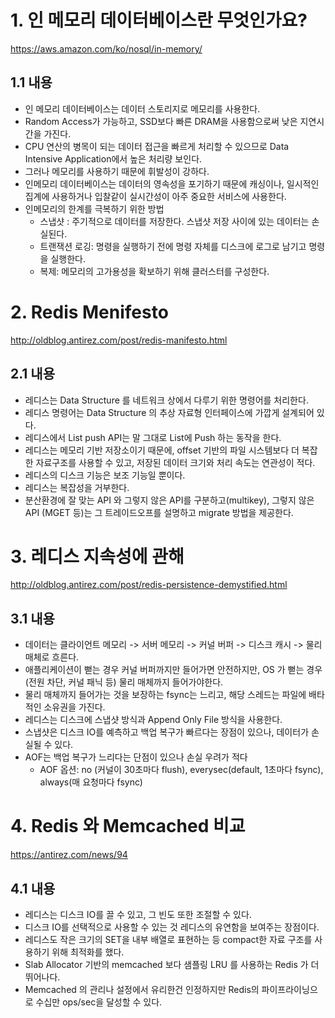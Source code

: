# 1. 인 메모리 데이터베이스란 무엇인가요?
https://aws.amazon.com/ko/nosql/in-memory/

## 1.1 내용
- 인 메모리 데이터베이스는 데이터 스토리지로 메모리를 사용한다.
- Random Access가 가능하고, SSD보다 빠른 DRAM을 사용함으로써 낮은 지연시간을 가진다.
- CPU 연산의 병목이 되는 데이터 접근을 빠르게 처리할 수 있으므로 Data Intensive Application에서 높은 처리량 보인다.
- 그러나 메모리를 사용하기 때문에 휘발성이 강하다.
- 인메모리 데이터베이스는 데이터의 영속성을 포기하기 때문에 캐싱이나, 일시적인 집계에 사용하거나 입찰같이 실시간성이 아주 중요한 서비스에 사용한다.
- 인메모리의 한계를 극복하기 위한 방법
  - 스냅샷 : 주기적으로 데이터를 저장한다. 스냅샷 저장 사이에 있는 데이터는 손실된다.
  - 트랜잭션 로깅: 명령을 실행하기 전에 명령 자체를 디스크에 로그로 남기고 명령을 실행한다.
  - 복제: 메모리의 고가용성을 확보하기 위해 클러스터를 구성한다.


# 2. Redis Menifesto
http://oldblog.antirez.com/post/redis-manifesto.html

## 2.1 내용
- 레디스는 Data Structure 를 네트워크 상에서 다루기 위한 명령어를 처리한다.
- 레디스 명령어는 Data Structure 의 추상 자료형 인터페이스에 가깝게 설계되어 있다.
- 레디스에서 List push API는 말 그대로 List에 Push 하는 동작을 한다.
- 레디스는 메모리 기반 저장소이기 때문에, offset 기반의 파일 시스템보다 더 복잡한 자료구조를 사용할 수 있고, 저장된 데이터 크기와 처리 속도는 연관성이 적다.
- 레디스의 디스크 기능은 보조 기능일 뿐이다.
- 레디스는 복잡성을 거부한다.
- 분산환경에 잘 맞는 API 와 그렇지 않은 API를 구분하고(multikey), 그렇지 않은 API (MGET 등)는 그 트레이드오프를 설명하고 migrate 방법을 제공한다.

# 3. 레디스 지속성에 관해
http://oldblog.antirez.com/post/redis-persistence-demystified.html

## 3.1 내용
- 데이터는 클라이언트 메모리 -> 서버 메모리 -> 커널 버퍼 -> 디스크 캐시 -> 물리 매체로 흐른다.
- 애플리케이션이 뻗는 경우 커널 버퍼까지만 들어가면 안전하지만, OS 가 뻗는 경우 (전원 차단, 커널 패닉 등) 물리 매체까지 들어가야한다.
- 물리 매체까지 들어가는 것을 보장하는 fsync는 느리고, 해당 스레드는 파일에 배타적인 소유권을 가진다.
- 레디스는 디스크에 스냅샷 방식과 Append Only File 방식을 사용한다.
- 스냅샷은 디스크 IO를 예측하고 백업 복구가 빠르다는 장점이 있으나, 데이터가 손실될 수 있다.
- AOF는 백업 복구가 느리다는 단점이 있으나 손실 우려가 적다
  - AOF 옵션: no (커널이 30초마다 flush), everysec(default, 1초마다 fsync), always(매 요청마다 fsync)

# 4. Redis 와 Memcached 비교
https://antirez.com/news/94

## 4.1 내용
- 레디스는 디스크 IO를 끌 수 있고, 그 빈도 또한 조절할 수 있다.
- 디스크 IO를 선택적으로 사용할 수 있는 것 레디스의 유연함을 보여주는 장점이다.
- 레디스도 작은 크기의 SET을 내부 배열로 표현하는 등 compact한 자료 구조를 사용하기 위해 최적화를 했다.
- Slab Allocator 기반의 memcached 보다 샘플링 LRU 를 사용하는 Redis 가 더 뛰어나다.
- Memcached 의 관리나 설정에서 유리한건 인정하지만 Redis의 파이프라이닝으로 수십만 ops/sec을 달성할 수 있다.